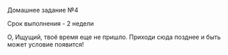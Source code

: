 Домашнее задание №4

Срок выполнения - 2 недели

О, Ищущий, твоё время еще не пришло. Приходи сюда позднее и быть может условие появится!
